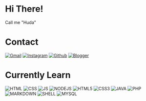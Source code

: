 # Hi There!
Call me "Huda"

# Contact

[![Gmail](https://img.shields.io/badge/Gmail-D14836?style=for-the-badge&logo=gmail&logoColor=white
)](mailto:hudah2102@gmail.com) [![Instagram](https://img.shields.io/badge/Instagram-E4405F?style=for-the-badge&logo=instagram&logoColor=white
)](https://instagram.com/khuirul_huda) [![Github](https://img.shields.io/badge/GitHub-100000?style=for-the-badge&logo=github&logoColor=white
)](https://github.com/Khuirul-Huda) [![Blogger](https://img.shields.io/badge/Blogger-FF5722?style=for-the-badge&logo=blogger&logoColor=white
)](https://situsrumahan.xyz) 

# Currently Learn
![HTML](https://img.shields.io/badge/HTML-239120?style=for-the-badge&logo=html5&logoColor=white
) ![CSS](https://img.shields.io/badge/CSS-239120?&style=for-the-badge&logo=css3&logoColor=white
) ![JS](https://img.shields.io/badge/JavaScript-F7DF1E?style=for-the-badge&logo=javascript&logoColor=black
) ![NODEJS](https://img.shields.io/badge/Node.js-43853D?style=for-the-badge&logo=node.js&logoColor=white
) ![HTML5](https://img.shields.io/badge/HTML5-E34F26?style=for-the-badge&logo=html5&logoColor=white
) ![CSS3](https://img.shields.io/badge/CSS3-1572B6?style=for-the-badge&logo=css3&logoColor=white
) ![JAVA](https://img.shields.io/badge/Java-ED8B00?style=for-the-badge&logo=java&logoColor=white
) ![PHP](https://img.shields.io/badge/PHP-777BB4?style=for-the-badge&logo=php&logoColor=white
) ![MARKDOWN](https://img.shields.io/badge/Markdown-000000?style=for-the-badge&logo=markdown&logoColor=White
) ![SHELL](https://img.shields.io/badge/Shell_Script-121011?style=for-the-badge&logo=gnu-bash&logoColor=white
) ![MYSQL](https://img.shields.io/badge/MySQL-00000F?style=for-the-badge&logo=mysql&logoColor=white
)
